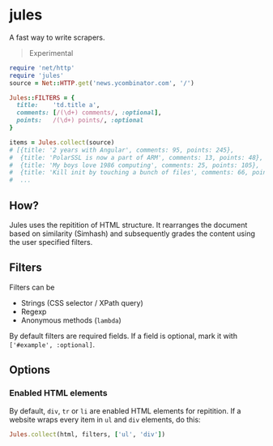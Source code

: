 # jules

A fast way to write scrapers.

> Experimental

~~~ruby
require 'net/http'
require 'jules'
source = Net::HTTP.get('news.ycombinator.com', '/')

Jules::FILTERS = {
  title:    'td.title a',
  comments: [/(\d+) comments/, :optional],
  points:   /(\d+) points/, :optional
}

items = Jules.collect(source)
# [{title: '2 years with Angular', comments: 95, points: 245},
#  {title: 'PolarSSL is now a part of ARM', comments: 13, points: 48},
#  {title: 'My boys love 1986 computing', comments: 25, points: 105},
#  {title: 'Kill init by touching a bunch of files', comments: 66, points: 102},
#  ...
~~~

## How?

Jules uses the repitition of HTML structure. It rearranges the document based on similarity (Simhash) and subsequently grades the content using the user specified filters.

## Filters

Filters can be
- Strings (CSS selector / XPath query)
- Regexp
- Anonymous methods (`lambda`)

By default filters are required fields. If a field is optional, mark it with `['#example', :optional]`.

## Options

### Enabled HTML elements
By default, `div`, `tr` or `li` are enabled HTML elements for repitition. If a website wraps every item in `ul` and `div` elements, do this:

~~~ruby
Jules.collect(html, filters, ['ul', 'div'])
~~~
